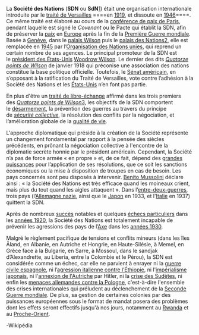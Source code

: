 La **Société des Nations** (**SDN** ou **SdN**[1](https://fr.wikipedia.org/wiki/Soci%C3%A9t%C3%A9_des_Nations#cite_note-1)) était une organisation internationale introduite par le [traité de Versailles](https://fr.wikipedia.org/wiki/Trait%C3%A9_de_Versailles "Traité de Versailles") ====en [1919](https://fr.wikipedia.org/wiki/1919 "1919"), et dissoute en [1946](https://fr.wikipedia.org/wiki/1946 "1946")====. Ce même traité est élaboré au cours de la [conférence de paix de Paris](https://fr.wikipedia.org/wiki/Conf%C3%A9rence_de_paix_de_Paris_(1919) "Conférence de paix de Paris (1919)"), pendant laquelle est signé le _Covenant_ ou le Pacte qui établit la SDN, afin de préserver la [paix](https://fr.wikipedia.org/wiki/Paix "Paix") en [Europe](https://fr.wikipedia.org/wiki/Europe "Europe") après la fin de la [Première Guerre mondiale](https://fr.wikipedia.org/wiki/Premi%C3%A8re_Guerre_mondiale "Première Guerre mondiale"). Basée à [Genève](https://fr.wikipedia.org/wiki/Gen%C3%A8ve "Genève"), dans le [palais Wilson](https://fr.wikipedia.org/wiki/Palais_Wilson "Palais Wilson") puis le [palais des Nations](https://fr.wikipedia.org/wiki/Palais_des_Nations "Palais des Nations")[2](https://fr.wikipedia.org/wiki/Soci%C3%A9t%C3%A9_des_Nations#cite_note-2), elle est remplacée en [1945](https://fr.wikipedia.org/wiki/1945 "1945") par l’[Organisation des Nations unies](https://fr.wikipedia.org/wiki/Organisation_des_Nations_unies "Organisation des Nations unies"), qui reprend un certain nombre de ses agences. Le principal promoteur de la SDN est le [président des États-Unis](https://fr.wikipedia.org/wiki/Pr%C3%A9sident_des_%C3%89tats-Unis "Président des États-Unis") [Woodrow Wilson](https://fr.wikipedia.org/wiki/Woodrow_Wilson "Woodrow Wilson"). Le dernier des dits _[Quatorze points de Wilson](https://fr.wikipedia.org/wiki/Quatorze_points_de_Wilson "Quatorze points de Wilson")_ de janvier 1918 qui préconise une association des nations constitue la base politique officielle. Toutefois, le [Sénat américain](https://fr.wikipedia.org/wiki/S%C3%A9nat_des_%C3%89tats-Unis "Sénat des États-Unis"), en s’opposant à la ratification du Traité de Versailles, vote contre l’adhésion à la Société des Nations et les [États-Unis](https://fr.wikipedia.org/wiki/%C3%89tats-Unis "États-Unis") n’en font pas partie.

En plus d'être un [traité de libre-échange](https://fr.wikipedia.org/wiki/Trait%C3%A9_de_libre-%C3%A9change "Traité de libre-échange") affirmé dans les trois premiers des _[Quatorze points de Wilson](https://fr.wikipedia.org/wiki/Quatorze_points_de_Wilson "Quatorze points de Wilson")_[3](https://fr.wikipedia.org/wiki/Soci%C3%A9t%C3%A9_des_Nations#cite_note-3), les objectifs de la SDN comportent le [désarmement](https://fr.wikipedia.org/wiki/Contr%C3%B4le_des_armes_%C3%A0_feu "Contrôle des armes à feu"), la prévention des guerres au travers du principe de _[sécurité collective](https://fr.wikipedia.org/wiki/S%C3%A9curit%C3%A9_collective "Sécurité collective")_, la résolution des conflits par la négociation, et l’amélioration globale de la [qualité de vie](https://fr.wikipedia.org/wiki/Qualit%C3%A9_de_vie "Qualité de vie").

L'approche diplomatique qui préside à la création de la Société représente un changement fondamental par rapport à la pensée des siècles précédents, en prônant la négociation collective à l'encontre de la diplomatie secrète honnie par le président américain. Cependant, la Société n’a pas de force armée « en propre » et, de ce fait, dépend des [grandes puissances](https://fr.wikipedia.org/wiki/Grande_puissance "Grande puissance") pour l’application de ses résolutions, que ce soit les sanctions économiques ou la mise à disposition de troupes en cas de besoin. Les pays concernés sont peu disposés à intervenir. [Benito Mussolini](https://fr.wikipedia.org/wiki/Benito_Mussolini "Benito Mussolini") déclare ainsi : « la Société des Nations est très efficace quand les moineaux crient, mais plus du tout quand les aigles attaquent ». Dans l’[entre-deux-guerres](https://fr.wikipedia.org/wiki/Entre-deux-guerres "Entre-deux-guerres"), trois pays (l’[Allemagne nazie](https://fr.wikipedia.org/wiki/Troisi%C3%A8me_Reich "Troisième Reich"), ainsi que le [Japon](https://fr.wikipedia.org/wiki/Empire_du_Japon "Empire du Japon") en 1933, et l'[Italie](https://fr.wikipedia.org/wiki/Royaume_d%27Italie_(1861-1946) "Royaume d'Italie (1861-1946)") en 1937) quittent la SDN.

Après de nombreux [succès](https://fr.wikipedia.org/wiki/Soci%C3%A9t%C3%A9_des_Nations#Ses_succ%C3%A8s) notables et quelques [échecs particuliers](https://fr.wikipedia.org/wiki/Soci%C3%A9t%C3%A9_des_Nations#Ses_%C3%A9checs) dans les [années 1920](https://fr.wikipedia.org/wiki/Ann%C3%A9es_1920 "Années 1920"), la Société des Nations est totalement incapable de prévenir les agressions des pays de l’[Axe](https://fr.wikipedia.org/wiki/Axe_Rome-Berlin-Tokyo "Axe Rome-Berlin-Tokyo") dans les [années 1930](https://fr.wikipedia.org/wiki/Ann%C3%A9es_1930 "Années 1930").

Malgré le règlement pacifique de tensions et conflits mineurs (dans les îles Åland, en Albanie, en Autriche et Hongrie, en Haute-Silésie, à Memel, en Grèce face à la Bulgarie, en Sarre, à Mossoul, dans le sandjak d’Alexandrette, au Liberia, entre la Colombie et le Pérou), la SDN est considérée comme un échec, car elle ne parvient à enrayer ni la [guerre civile espagnole](https://fr.wikipedia.org/wiki/Guerre_d%27Espagne "Guerre d'Espagne"), ni l’[agression italienne contre l’Éthiopie](https://fr.wikipedia.org/wiki/Empire_italien_d%27%C3%89thiopie "Empire italien d'Éthiopie"), ni l'[impérialisme japonais](https://fr.wikipedia.org/wiki/Expansionnisme_du_Japon_Sh%C5%8Dwa "Expansionnisme du Japon Shōwa"), ni l'[annexion de l'Autriche](https://fr.wikipedia.org/wiki/Anschluss "Anschluss") par Hitler, ni la [crise des Sudètes](https://fr.wikipedia.org/wiki/Allemands_des_Sud%C3%A8tes "Allemands des Sudètes"), ni enfin les [menaces allemandes contre la Pologne](https://fr.wikipedia.org/wiki/Campagne_de_Pologne_(1939) "Campagne de Pologne (1939)"), c'est-à-dire l'ensemble des crises internationales qui préludent au déclenchement de la [Seconde Guerre mondiale](https://fr.wikipedia.org/wiki/Seconde_Guerre_mondiale "Seconde Guerre mondiale"). De plus, sa gestion de certaines colonies par des puissances européennes sous le format de mandat posera des problèmes dont les effets seront effectifs jusqu'à nos jours, notamment au [Rwanda](https://fr.wikipedia.org/wiki/G%C3%A9nocide_des_Tutsis_au_Rwanda "Génocide des Tutsis au Rwanda") et au [Proche-Orient](https://fr.wikipedia.org/wiki/Conflit_isra%C3%A9lo-palestinien "Conflit israélo-palestinien").

-Wikipédia